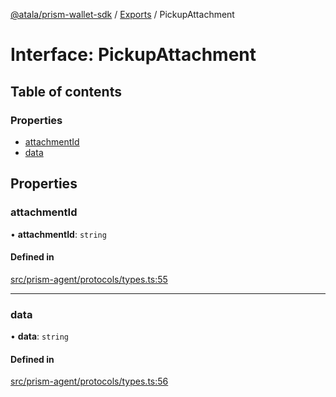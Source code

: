 [@atala/prism-wallet-sdk](../README.md) / [Exports](../modules.md) / PickupAttachment

# Interface: PickupAttachment

## Table of contents

### Properties

- [attachmentId](PickupAttachment.md#attachmentid)
- [data](PickupAttachment.md#data)

## Properties

### attachmentId

• **attachmentId**: `string`

#### Defined in

[src/prism-agent/protocols/types.ts:55](https://github.com/input-output-hk/atala-prism-wallet-sdk-ts/blob/f8f2652/src/prism-agent/protocols/types.ts#L55)

___

### data

• **data**: `string`

#### Defined in

[src/prism-agent/protocols/types.ts:56](https://github.com/input-output-hk/atala-prism-wallet-sdk-ts/blob/f8f2652/src/prism-agent/protocols/types.ts#L56)
